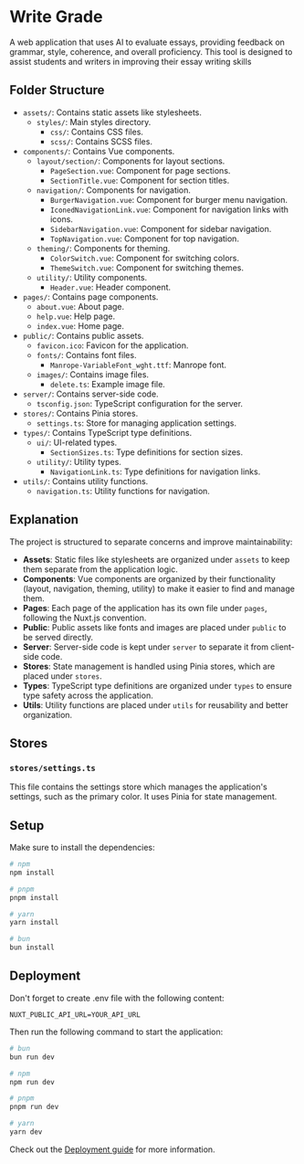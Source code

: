 # Write Grade

A web application that uses AI to evaluate essays, providing feedback on grammar, style, coherence, and overall proficiency. This tool is designed to assist students and writers in improving their essay writing skills

## Folder Structure

- `assets/`: Contains static assets like stylesheets.
	- `styles/`: Main styles directory.
		- `css/`: Contains CSS files.
		- `scss/`: Contains SCSS files.
- `components/`: Contains Vue components.
	- `layout/section/`: Components for layout sections.
		- `PageSection.vue`: Component for page sections.
		- `SectionTitle.vue`: Component for section titles.
	- `navigation/`: Components for navigation.
		- `BurgerNavigation.vue`: Component for burger menu navigation.
		- `IconedNavigationLink.vue`: Component for navigation links with icons.
		- `SidebarNavigation.vue`: Component for sidebar navigation.
		- `TopNavigation.vue`: Component for top navigation.
	- `theming/`: Components for theming.
		- `ColorSwitch.vue`: Component for switching colors.
		- `ThemeSwitch.vue`: Component for switching themes.
	- `utility/`: Utility components.
		- `Header.vue`: Header component.
- `pages/`: Contains page components.
	- `about.vue`: About page.
	- `help.vue`: Help page.
	- `index.vue`: Home page.
- `public/`: Contains public assets.
	- `favicon.ico`: Favicon for the application.
	- `fonts/`: Contains font files.
		- `Manrope-VariableFont_wght.ttf`: Manrope font.
	- `images/`: Contains image files.
		- `delete.ts`: Example image file.
- `server/`: Contains server-side code.
	- `tsconfig.json`: TypeScript configuration for the server.
- `stores/`: Contains Pinia stores.
	- `settings.ts`: Store for managing application settings.
- `types/`: Contains TypeScript type definitions.
	- `ui/`: UI-related types.
		- `SectionSizes.ts`: Type definitions for section sizes.
	- `utility/`: Utility types.
		- `NavigationLink.ts`: Type definitions for navigation links.
- `utils/`: Contains utility functions.
	- `navigation.ts`: Utility functions for navigation.

## Explanation

The project is structured to separate concerns and improve maintainability:

- **Assets**: Static files like stylesheets are organized under `assets` to keep them separate from the application logic.
- **Components**: Vue components are organized by their functionality (layout, navigation, theming, utility) to make it easier to find and manage them.
- **Pages**: Each page of the application has its own file under `pages`, following the Nuxt.js convention.
- **Public**: Public assets like fonts and images are placed under `public` to be served directly.
- **Server**: Server-side code is kept under `server` to separate it from client-side code.
- **Stores**: State management is handled using Pinia stores, which are placed under `stores`.
- **Types**: TypeScript type definitions are organized under `types` to ensure type safety across the application.
- **Utils**: Utility functions are placed under `utils` for reusability and better organization.

## Stores

### `stores/settings.ts`

This file contains the settings store which manages the application's settings, such as the primary color. It uses Pinia for state management.

## Setup

Make sure to install the dependencies:

```bash
# npm
npm install
```

```bash
# pnpm
pnpm install
```

```bash
# yarn
yarn install
```

```bash
# bun
bun install
```

## Deployment

Don't forget to create .env file with the following content:
```dotenv
NUXT_PUBLIC_API_URL=YOUR_API_URL
```

Then run the following command to start the application:

```bash
# bun
bun run dev
```

```bash
# npm
npm run dev
```

```bash
# pnpm
pnpm run dev
```

```bash
# yarn
yarn dev
```

Check out the [Deployment guide](https://nuxt.com/docs/getting-started/deployment) for more information.  
